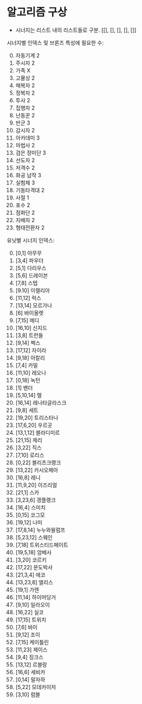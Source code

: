 # 알고리즘 구상

-   시너지는 리스트 내의 리스트들로 구분. [[], [], [], [], []]

시너지별 인덱스 및 브론즈 특성에 필요한 수:

0. 자동기계 2
1. 주시자 2
2. 가족 X
3. 고물상 2
4. 매복자 2
5. 정복자 2
6. 투사 2
7. 집행자 2
8. 난동꾼 2
9. 반군 3
10. 감시자 2
11. 아카데미 3
12. 마법사 2
13. 검은 장미단 3
14. 선도자 2
15. 저격수 2
16. 화공 남작 3
17. 실험체 3
18. 기동타격대 2
19. 사절 1
20. 포수 2
21. 점화단 2
22. 지배자 2
23. 형태전환자 2

유닛별 시너지 인덱스:

0. [0,1] 아무무
1. [3,4] 파우더
2. [5,1] 다리우스
3. [5,6] 드레이븐
4. [7,8] 스텝
5. [9.10] 이렐리아
6. [11,12] 럭스
7. [13,14] 모르가나
8. [6] 바이올렛
9. [7,15] 메디
10. [16,10] 신지드
11. [3,8] 트런들
12. [9,14] 벡스
13. [17,12] 자이라
14. [9,18] 아칼리
15. [7,4] 카밀
16. [11,10] 레오나
17. [0,18] 녹턴
18. [1] 벤더
19. [5,10,14] 렐
20. [16,14] 레나타글라스크
21. [9,8] 세트
22. [19,20] 트리스타나
23. [17,6,20] 우르곳
24. [13,1,12] 블라디미르
25. [21,15] 제리
26. [3,22] 직스
27. [7,10] 로리스
28. [0,22] 블리츠크랭크
29. [13,22] 카시오페아
30. [16,8] 레니
31. [11,9,20] 이즈리얼
32. [21,1] 스카
33. [3,23,6] 갱플랭크
34. [16,4] 스미치
35. [0,15] 코그모
36. [19,12] 나미
37. [17,8,14] 누누와윌럼프
38. [5,23,12] 스웨인
39. [7,18] 트위스티드페이트
40. [19,5,18] 암베사
41. [3,20] 코르키
42. [17,22] 문도박사
43. [21,3,4] 에코
44. [13,23,8] 엘리스
45. [19,1] 가렌
46. [11,14] 하이머딩거
47. [9,10] 일라오이
48. [16,22] 실코
49. [17,15] 트위치
50. [7,6] 바이
51. [9,12] 조이
52. [7,15] 케이틀린
53. [11,23] 제이스
54. [9,4] 징크스
55. [13,12] 르블랑
56. [16,6] 세비카
57. [0,14] 말자하
58. [5,22] 모데카이저
59. [3,10] 럼블
